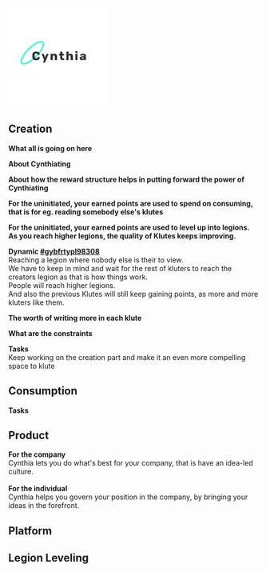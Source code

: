<img src="/assets/pictures/CynthiaLogo.png" alt="Logo for Cynthia" width="200"/>

## Creation

**What all is going on here**<br>

**About Cynthiating**<br>


**About how the reward structure helps in putting forward the power of Cynthiating**<br>


**For the uninitiated, your earned points are used to spend on consuming, that is for eg. reading somebody else's klutes**<br>

**For the uninitiated, your earned points are used to level up into legions. As you reach higher legions, the quality of Klutes keeps improving.**<br>

**Dynamic [#gybfrtypl98308](https://github.com/ironbunny-ib/OverTimeGithub/blob/master/Dynamics.md)**<br>
Reaching a legion where nobody else is their to view.<br>
We have to keep in mind and wait for the rest of kluters to reach the creators legion as that is how things work.<br>
People will reach higher legions.<br>
And also the previous Klutes will still keep gaining points, as more and more kluters like them.<br>

**The worth of writing more in each klute**<br>

**What are the constraints**<br>


**Tasks**<br>
Keep working on the creation part and make it an even more compelling space to klute 

## Consumption


**Tasks**<br>

## Product
**For the company**<br>
Cynthia lets you do what's best for your company, that is have an idea-led culture.<br><br>
**For the individual**<br>
Cynthia helps you govern your position in the company, by bringing your ideas in the forefront.<br>
## Platform
## Legion Leveling
